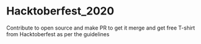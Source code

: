 # Hacktoberfest_2020
Contribute to open source and make PR to get it merge and get free T-shirt from Hacktoberfest as per the guidelines
